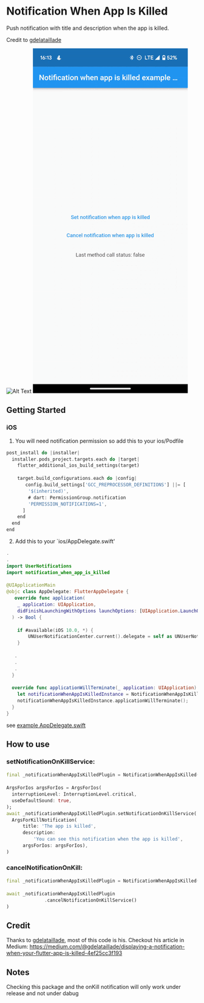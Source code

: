 # Notification When App Is Killed

Push notification with title and description when the app is killed.

Credit to  [gdelataillade](https://github.com/gdelataillade)


![Alt Text](./screenshots/ios_phone_is_killed_example.gif "iOS") ![Alt Text](./screenshots/android_phone_is_killed_example.gif "Android")


## Getting Started

### iOS

1. You will need notification permission so add this to your ios/Podfile

```dart
post_install do |installer|
  installer.pods_project.targets.each do |target|
    flutter_additional_ios_build_settings(target)

    target.build_configurations.each do |config|
       config.build_settings['GCC_PREPROCESSOR_DEFINITIONS'] ||= [
        '$(inherited)',
        # dart: PermissionGroup.notification
        'PERMISSION_NOTIFICATIONS=1',
      ]
    end
  end
end
```

2. Add this to your `ios/AppDelegate.swift'

```swift
.
.
import UserNotifications
import notification_when_app_is_killed

@UIApplicationMain
@objc class AppDelegate: FlutterAppDelegate {
   override func application(
    _ application: UIApplication,
    didFinishLaunchingWithOptions launchOptions: [UIApplication.LaunchOptionsKey: Any]?
  ) -> Bool {

    if #available(iOS 10.0, *) {
        UNUserNotificationCenter.current().delegate = self as UNUserNotificationCenterDelegate
    }

   .
   .
   .
  }

  override func applicationWillTerminate(_ application: UIApplication) {
    let notificationWhenAppIsKilledInstance = NotificationWhenAppIsKilledPlugin.instance
    notificationWhenAppIsKilledInstance.applicationWillTerminate();
  }
}
```
see [example AppDelegate.swift](https://github.com/dtkdt100/notification_when_app_is_killed/blob/main/example/ios/Runner/AppDelegate.swift)

## How to use

### setNotificationOnKillService:
```dart
final _notificationWhenAppIsKilledPlugin = NotificationWhenAppIsKilled();

ArgsForIos argsForIos = ArgsForIos(
  interruptionLevel: InterruptionLevel.critical,
  useDefaultSound: true,
);
await _notificationWhenAppIsKilledPlugin.setNotificationOnKillService(
  ArgsForKillNotification(
      title: 'The app is killed',
      description:
          'You can see this notification when the app is killed',
      argsForIos: argsForIos),
)
```

### cancelNotificationOnKill:
```dart
final _notificationWhenAppIsKilledPlugin = NotificationWhenAppIsKilled();

await _notificationWhenAppIsKilledPlugin
              .cancelNotificationOnKillService()
)
```

## Credit

Thanks to [gdelataillade](https://github.com/gdelataillade), most of this code is his. Checkout his article in Medium: https://medium.com/@gdelataillade/displaying-a-notification-when-your-flutter-app-is-killed-4ef25cc3f193

## Notes

Checking this package and the onKill notification will only work under release and not under dabug
